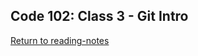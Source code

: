 ## Code 102: Class 3 - Git Intro



[Return to reading-notes](https://github.com/paneks19/reading-notes)
